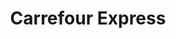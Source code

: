 ---
title: "Carrefour Express"
url: /ciudad-autonoma-de-buenos-aires/carrefour-express-avenida-nazca/
shop: comodidad
---